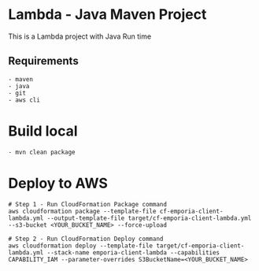 # Lambda - Java Maven Project
This is a Lambda project with Java Run time

## Requirements
	- maven
	- java
	- git
	- aws cli


# Build local
	- mvn clean package

# Deploy to AWS

	# Step 1 - Run CloudFormation Package command
	aws cloudformation package --template-file cf-emporia-client-lambda.yml --output-template-file target/cf-emporia-client-lambda.yml --s3-bucket <YOUR_BUCKET_NAME> --force-upload

	# Step 2 - Run CloudFormation Deploy command
	aws cloudformation deploy --template-file target/cf-emporia-client-lambda.yml --stack-name emporia-client-lambda --capabilities CAPABILITY_IAM --parameter-overrides S3BucketName=<YOUR_BUCKET_NAME>
	



